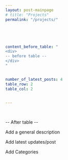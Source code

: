 ```yaml
---
layout: post-mainpage
# title: "Projects"
permalink: "/projects/"





content_before_table: "
<div> 
-- before table --
</div>
"


number_of_latest_posts: 4
table_row: 2
table_col: 2


---
```




<br>


-- After table --


Add a general description

Add latest updates/post

Add Categories

